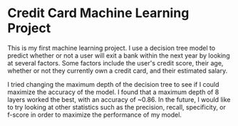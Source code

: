 # Credit Card Machine Learning Project

This is my first machine learning project. I use a decision tree model to predict whether or not a user will exit a bank within the next year by looking at several factors. Some factors include the user's credit score, their age, whether or not they currently own a credit card, and their estimated salary. 

I tried changing the maximum depth of the decision tree to see if I could maximize the accuracy of the model. I found that a maximum depth of 8 layers worked the best, with an accuracy of ~0.86. In the future, I would like to try looking at other statistics such as the precision, recall, specificity, or f-score in order to maximize the performance of my model.
